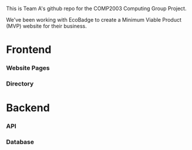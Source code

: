 This is Team A's github repo for the COMP2003 Computing Group Project.

We've been working with EcoBadge to create a Minimum Viable Product (MVP) website for their business.

# Frontend

### Website Pages

### Directory

# Backend

### API

### Database
